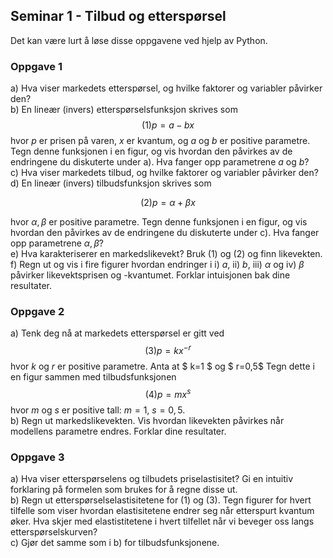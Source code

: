 ## Seminar 1 - Tilbud og etterspørsel   

Det kan være lurt å løse disse oppgavene ved hjelp av Python.   

### Oppgave 1   

a) Hva viser markedets etterspørsel, og hvilke faktorer og variabler påvirker den?   
b) En lineær (invers) etterspørselsfunksjon skrives som $$(1) p=a-bx$$ hvor _p_ er prisen på varen, _x_ er kvantum, og _a_ og _b_ er positive parametre.
Tegn denne funksjonen i en figur, og vis hvordan den påvirkes av de endringene du diskuterte under a). Hva fanger opp parametrene _a_ og _b_?   
c)  Hva viser markedets tilbud, og hvilke faktorer og variabler påvirker den?   
d) En lineær (invers) tilbudsfunksjon skrives som 

$$ (2) p=\alpha+\beta x $$

hvor $\alpha, \beta$ er positive parametre.
Tegn denne funksjonen i en figur, og vis hvordan den påvirkes av de endringene du diskuterte under c). Hva fanger opp parametrene $\alpha, \beta$?   
e) Hva karakteriserer en markedslikevekt? Bruk (1) og (2) og finn likevekten.  
f) Regn ut og vis i fire figurer hvordan endringer i i) _a_, ii) _b_, iii) $\alpha$ og iv) $\beta$ påvirker likevektsprisen og -kvantumet. Forklar intuisjonen bak dine resultater.      


### Oppgave 2   

a) Tenk deg nå at markedets etterspørsel er gitt ved $$ (3)  p= kx^{-r} $$ hvor _k_ og _r_ er positive parametre. Anta at $ k=1 $ og $ r=0,5$
Tegn dette i en figur sammen med tilbudsfunksjonen $$ (4)  p= mx^s $$ hvor _m_ og _s_ er positive tall: $m=1$, $s=0,5$.   
b) Regn ut markedslikevekten. Vis hvordan likevekten påvirkes når modellens parametre endres. Forklar dine resultater.   

### Oppgave 3   
a) Hva viser etterspørselens og tilbudets priselastisitet? Gi en intuitiv forklaring på formelen som brukes for å regne disse ut.   
b) Regn ut etterspørselselastisitetene for (1) og (3).
Tegn figurer for hvert tilfelle som viser hvordan elastisitetene endrer seg når etterspurt kvantum øker. Hva skjer med elastistitetene i hvert tilfellet når vi beveger oss langs etterspørselskurven?    
c) Gjør det samme som i b) for tilbudsfunksjonene.
